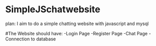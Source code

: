 # SimpleJSchatwebsite
plan:
I aim to do a simple chatting website with javascript and mysql

#The Website should have:
-Login Page
-Register Page
-Chat Page
-Connection to database
